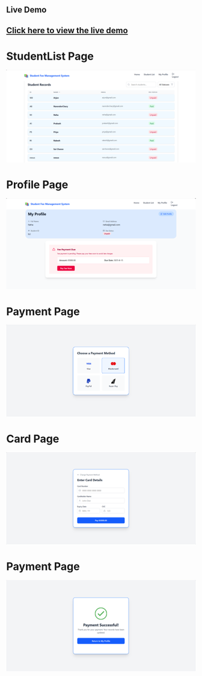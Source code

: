 <h2>Live Demo<h2>

[Click here to view the live demo](https://student-fee-management-system-xt21.onrender.com/)
  
<h1>StudentList Page</h1>

![Alt Text](https://github.com/Narenderchary85/Student-Fee-Management-System/blob/main/public/studentList.png)

<h1>Profile Page</h1>

![Alt Text](https://github.com/Narenderchary85/Student-Fee-Management-System/blob/main/public/Profile.png)

<h1>Payment Page</h1>

![Alt Text](https://github.com/Narenderchary85/Student-Fee-Management-System/blob/main/public/paymentgateway.png)

<h1>Card Page</h1>

![Alt Text](https://github.com/Narenderchary85/Student-Fee-Management-System/blob/main/public/card.png)

<h1>Payment Page</h1>

![Alt Text](https://github.com/Narenderchary85/Student-Fee-Management-System/blob/main/public/payment.png)

